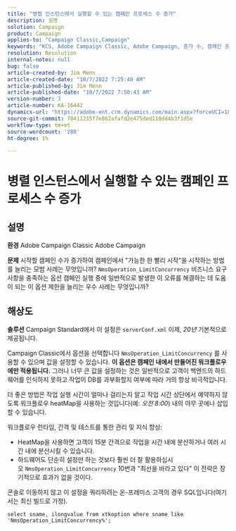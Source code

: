 ```yaml
---
title: "병렬 인스턴스에서 실행할 수 있는 캠페인 프로세스 수 증가"
description: 설명
solution: Campaign
product: Campaign
applies-to: "Campaign Classic,Campaign"
keywords: "KCS, Adobe Campaign Classic, Adobe Campaign, 증가 수, 캠페인 프로세스, 인스턴스, 병렬, 우수 사례"
resolution: Resolution
internal-notes: null
bug: false
article-created-by: Jim Menn
article-created-date: "10/7/2022 7:25:40 AM"
article-published-by: Jim Menn
article-published-date: "10/7/2022 7:50:43 AM"
version-number: 3
article-number: KA-16442
dynamics-url: "https://adobe-ent.crm.dynamics.com/main.aspx?forceUCI=1&pagetype=entityrecord&etn=knowledgearticle&id=e02dd439-1146-ed11-bba1-000d3a3064b8"
source-git-commit: 70411215f7e862afafd2e475ded110dd4b3f1d5e
workflow-type: tm+mt
source-wordcount: '280'
ht-degree: 1%

---
```


# 병렬 인스턴스에서 실행할 수 있는 캠페인 프로세스 수 증가

## 설명


<b>환경</b>
Adobe Campaign Classic Adobe Campaign

<b>문제</b>
시작할 캠페인 수가 증가하여 캠페인에서 &quot;가능한 한 빨리 시작&quot;을 시작하는 방법
를 늘리는 모범 사례는 무엇입니까? `NmsOperation_LimitConcurrency` 비즈니스 요구 사항을 충족하는 옵션
캠페인 실행 중에 일반적으로 발생한 이 오류를 해결하는 데 도움이 되는 이 옵션 제한을 늘리는 우수 사례는 무엇입니까?


## 해상도


<b>솔루션</b>
Campaign Standard에서 이 설정은 `serverConf.xml` 이제, *20년* 기본적으로 제공됩니다.  

Campaign Classic에서 옵션을 선택합니다 `NmsOperation_LimitConcurrency` 를 사용할 수 있으며 값을 설정할 수 있습니다.
<b>이 옵션은 캠페인 내에서 만들어진 워크플로우에만 적용됩니다.</b>
그러나 너무 큰 값을 설정하는 것은 일반적으로 고객이 백엔드의 하드웨어를 인식하지 못하고 작업이 DB를 과부화할지 여부에 따라 거의 항상 비극적입니다.

더 좋은 방법은 작업 실행 시간이 얼마나 걸리는지 알고 작업 시간 상단에서 예약하지 않도록 워크플로우 heatMap을 사용하는 것입니다(예: *오전 8:00*) 내의 아무 곳에나 삽입할 수 있습니다.

워크플로우 런타임, 간격 및 테스트를 통한 관리 및 지식 향상:

- HeatMap을 사용하면 고객이 15분 간격으로 작업을 시간 내에 분산하거나 여러 시간 내에 분산시킬 수 있습니다.
- 하드웨어도 단순히 설정만 하는 것보다 훨씬 더 잘 활용하십시오 `NmsOperation_LimitConcurrency`  10번과 &quot;최선을 바라고 있다&quot; 이 전략은 장기적으로 효과가 없을 것이다.


콘솔로 이동하지 않고 이 설정을 쿼리하려는 온-프레미스 고객의 경우 SQL입니다(여기서는 최신 빌드로 가정).


```
select sname, ilongvalue from xtkoption where sname like 'NmsOperation_LimitConcurrency%';
```

